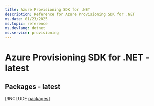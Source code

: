 ```yaml
---
title: Azure Provisioning SDK for .NET
description: Reference for Azure Provisioning SDK for .NET
ms.date: 01/23/2025
ms.topic: reference
ms.devlang: dotnet
ms.service: provisioning
---
```

# Azure Provisioning SDK for .NET - latest
## Packages - latest
[!INCLUDE [packages](provisioning-index.md)]